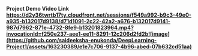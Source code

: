 <b>Project Demo Video Link<b><br>https://d2y36twrtb17ty.cloudfront.net/sessions/f549a992-b9c3-49e0-a935-b132017d9138/d71d1091-2c22-42a2-a676-b132017d9141-987d7962-871e-4732-8fe9-b13201823964.mp4?invocationId=f250e237-aee1-ee11-8291-12c206d2fd2b![image](https://github.com/saideeksha-enukonda/DeepLearning-Project1/assets/163230389/e1e7c706-9137-4b96-abed-07b632cd51aa)
